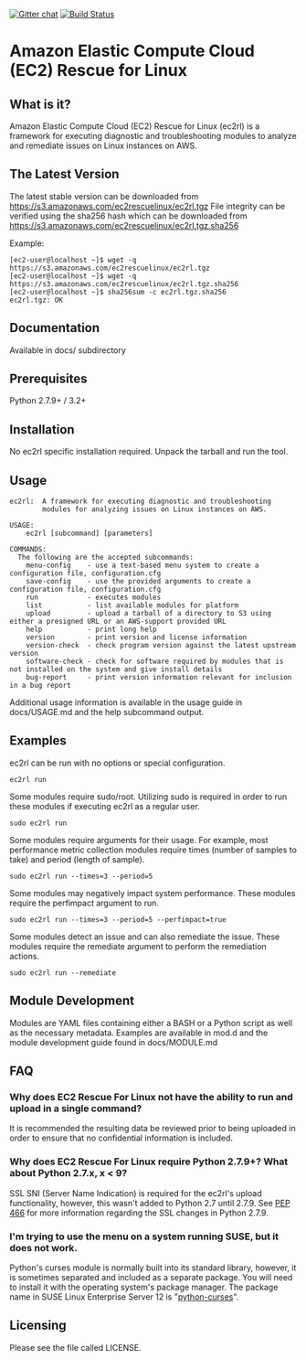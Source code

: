 [![Gitter chat](https://badges.gitter.im/gitterHQ/gitter.png)](https://gitter.im/aws-ec2rescue-linux/Lobby) [![Build Status](https://travis-ci.org/awslabs/aws-ec2rescue-linux.svg?branch=develop)](https://travis-ci.org/awslabs/aws-ec2rescue-linux)
# Amazon Elastic Compute Cloud (EC2) Rescue for Linux

## What is it?
Amazon Elastic Compute Cloud (EC2) Rescue for Linux (ec2rl) is a framework for executing diagnostic and
troubleshooting modules to analyze and remediate issues on Linux instances on AWS.

## The Latest Version
The latest stable version can be downloaded from https://s3.amazonaws.com/ec2rescuelinux/ec2rl.tgz
File integrity can be verified using the sha256 hash which can be downloaded from https://s3.amazonaws.com/ec2rescuelinux/ec2rl.tgz.sha256

Example:
```commandline
[ec2-user@localhost ~]$ wget -q https://s3.amazonaws.com/ec2rescuelinux/ec2rl.tgz
[ec2-user@localhost ~]$ wget -q https://s3.amazonaws.com/ec2rescuelinux/ec2rl.tgz.sha256
[ec2-user@localhost ~]$ sha256sum -c ec2rl.tgz.sha256
ec2rl.tgz: OK
```

## Documentation
Available in docs/ subdirectory

## Prerequisites
Python 2.7.9+ / 3.2+

## Installation
No ec2rl specific installation required. Unpack the tarball and run the tool.

## Usage
```
ec2rl:  A framework for executing diagnostic and troubleshooting
        modules for analyzing issues on Linux instances on AWS.

USAGE:
    ec2rl [subcommand] [parameters]

COMMANDS:
  The following are the accepted subcommands:
    menu-config    - use a text-based menu system to create a configuration file, configuration.cfg
    save-config    - use the provided arguments to create a configuration file, configuration.cfg
    run            - executes modules
    list           - list available modules for platform
    upload         - upload a tarball of a directory to S3 using either a presigned URL or an AWS-support provided URL
    help           - print long help
    version        - print version and license information
    version-check  - check program version against the latest upstream version
    software-check - check for software required by modules that is not installed on the system and give install details
    bug-report     - print version information relevant for inclusion in a bug report
```

Additional usage information is available in the usage guide in docs/USAGE.md and the help subcommand output.

## Examples

ec2rl can be run with no options or special configuration.
```commandline
ec2rl run
```

Some modules require sudo/root. Utilizing sudo is required in order to run these modules if executing ec2rl as a regular user.
```commandline
sudo ec2rl run
```

Some modules require arguments for their usage. For example, most performance metric collection modules require times (number of samples to take) and period (length of sample).

```commandline
sudo ec2rl run --times=3 --period=5
```

Some modules may negatively impact system performance. These modules require the perfimpact argument to run.

```commandline
sudo ec2rl run --times=3 --period=5 --perfimpact=true
```

Some modules detect an issue and can also remediate the issue. These modules require the remediate argument to perform the remediation actions.

```commandline
sudo ec2rl run --remediate
```

## Module Development
Modules are YAML files containing either a BASH or a Python script as well as the necessary metadata. Examples are available in mod.d and the module development guide found in docs/MODULE.md

## FAQ
### Why does EC2 Rescue For Linux not have the ability to run and upload in a single command?
It is recommended the resulting data be reviewed prior to being uploaded in order to ensure that no confidential information is included.

### Why does EC2 Rescue For Linux require Python 2.7.9+? What about Python 2.7.x, x < 9?
SSL SNI (Server Name Indication) is required for the ec2rl's upload functionality, however, this wasn't added to Python 2.7 until 2.7.9. See [PEP 466](https://www.python.org/dev/peps/pep-0466/) for more information regarding the SSL changes in Python 2.7.9.

### I'm trying to use the menu on a system running SUSE, but it does not work.
Python's curses module is normally built into its standard library, however, it is sometimes separated and included as a separate package. You will need to install it with the operating system's package manager. The package name in SUSE Linux Enterprise Server 12 is "[python-curses](https://www.suse.com/LinuxPackages/packageRouter.jsp?product=server&version=12&service_pack=&architecture=x86_64&package_name=python-curses)".

## Licensing
Please see the file called LICENSE.
